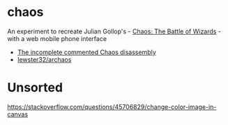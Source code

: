 # chaos
An experiment to recreate Julian Gollop's - [Chaos: The Battle of Wizards](https://en.wikipedia.org/wiki/Chaos:_The_Battle_of_Wizards) - with a web mobile phone interface

* [The incomplete commented Chaos disassembly](https://zxnet.co.uk/spectrum/chaos/index.html)
* [lewster32/archaos](https://github.com/lewster32/archaos)


Unsorted
========

https://stackoverflow.com/questions/45706829/change-color-image-in-canvas
